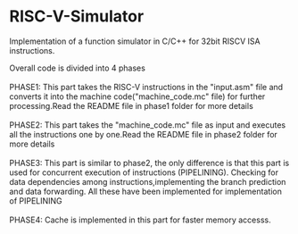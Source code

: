 # RISC-V-Simulator
Implementation of a function simulator in C/C++ for 32bit RISCV ISA instructions.

Overall code is divided into 4 phases <br/><br/> PHASE1: This part takes the RISC-V instructions in the "input.asm" file and converts it into the machine code("machine_code.mc" file) for further processing.Read the README file in phase1 folder for more details <br/><br/> PHASE2: This part takes the "machine_code.mc" file as input and executes all the instructions one by one.Read the README file in phase2 folder for more details <br/><br/> PHASE3: This part is similar to phase2, the only difference is that this part is used for concurrent execution of instructions (PIPELINING). Checking for data dependencies among instructions,implementing the branch prediction and data forwarding. All these have been implemented for implementation of PIPELINING <br/><br/> PHASE4: Cache is implemented in this part for faster memory accesss.



